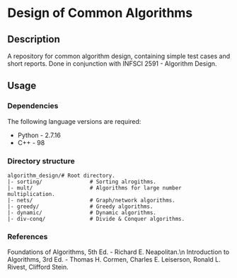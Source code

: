 # Design of Common Algorithms

## Description

A repository for common algorithm design, containing simple test cases and short reports. Done in conjunction with INFSCI 2591 - Algorithm Design.

## Usage

### Dependencies
The following language versions are required:
  - Python - 2.7.16
  - C++ - 98

### Directory structure
```
algorithm_design/# Root directory.
|- sorting/               # Sorting alrogithms.
|- mult/                  # Algorithms for large number multiplication.
|- nets/                  # Graph/network algorithms.
|- greedy/                # Greedy algorithms.
|- dynamic/               # Dynamic algorithms.
|- div-conq/              # Divide & Conquer algorithms.
```

### References
Foundations of Algorithms, 5th Ed. - Richard E. Neapolitan.\n
Introduction to Algorithms, 3rd Ed. - Thomas H. Cormen, Charles E. Leiserson, Ronald L. Rivest, Clifford Stein.


